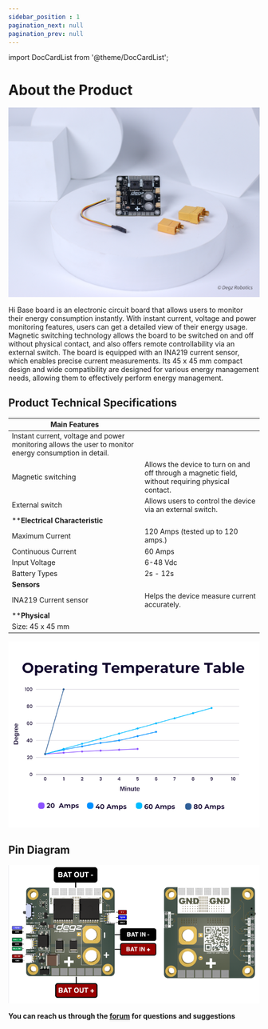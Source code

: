 ```yaml
---
sidebar_position : 1
pagination_next: null
pagination_prev: null
---
```


import DocCardList from '@theme/DocCardList';

# About the Product


![Hi-Base](./image/hibase-gucdagıtım-karti-10.jpg) 

Hi Base board is an electronic circuit board that allows users to monitor their energy consumption instantly. With instant current, voltage and power monitoring features, users can get a detailed view of their energy usage. Magnetic switching technology allows the board to be switched on and off without physical contact, and also offers remote controllability via an external switch. The board is equipped with an INA219 current sensor, which enables precise current measurements.  Its 45 x 45 mm compact design and wide compatibility are designed for various energy management needs, allowing them to effectively perform energy management.

## Product Technical Specifications

| Main Features | |
|--------------------------|-----------------------|
|Instant current, voltage and power monitoring allows the user to monitor energy consumption in detail.
|Magnetic switching|Allows the device to turn on and off through a magnetic field, without requiring physical contact.
|External switch|Allows users to control the device via an external switch.
|****Electrical Characteristic**|
|Maximum Current| 120 Amps (tested up to 120 amps.)
|Continuous Current| 60 Amps
|Input Voltage| 6-48 Vdc|
|Battery Types| 2s - 12s
|**Sensors**|
|INA219 Current sensor| Helps the device measure current accurately.|
|****Physical**|
|Size: 45 x 45 mm


![Hi-Base](./image/hibase01.png) 

## Pin Diagram

![Hi-Base](./image/hibase-pin-diyagramı.png) 

**You can reach us through the [forum](https://forum.degzrobotics.com/) for questions and suggestions**

<DocCardList />